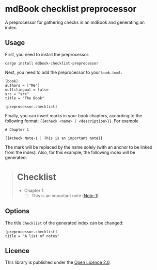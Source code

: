 # mdBook checklist preprocessor

A preprocessor for gathering checks in an mdBook and generating an index.

## Usage

First, you need to install the preprocessor:

```
cargo install mdbook-checklist-preprocessor
```

Next, you need to add the preprocessor to your `book.toml`:

```
[book]
authors = ["Me"]
multilingual = false
src = "src"
title = "The Book"

[preprocessor.checklist]
```

Finally, you can insert marks in your book chapters, according to the following
format: `{{#check <name> | <description>}}`. For example

```
# Chapter 1

{{#check Note-1 | This is an important note}}
```

The mark will be replaced by the name solely (with an anchor to be linked from
the index). Also, for this example, the following index will be generated:

> # Checklist
> 
>  - Chapter 1:
>    - [ ] This is an important note ([Note-1](README.md#Note-1))


## Options

The title `Checklist` of the generated index can be changed:

```
[preprocessor.checklist]
title = "A list of notes"
```

## Licence

This library is published under the [Open Licence 2.0](LICENCE.md).
